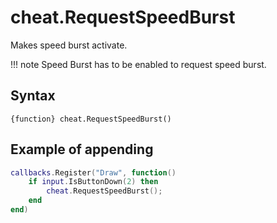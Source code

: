 # cheat.RequestSpeedBurst
Makes speed burst activate. 

!!! note
	Speed Burst has to be enabled to request speed burst.

## Syntax
```
{function} cheat.RequestSpeedBurst()
```

## Example of appending
```lua
callbacks.Register("Draw", function()
	if input.IsButtonDown(2) then
		cheat.RequestSpeedBurst();
	end
end)
```

